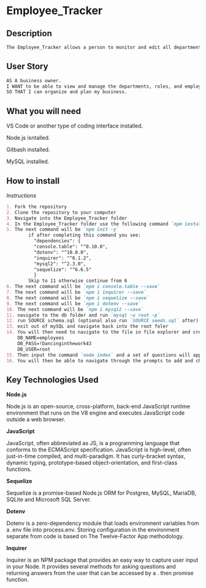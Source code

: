 # Employee_Tracker

## Description
```md
The Employee_Tracker allows a person to monitor and edit all department and employee roles in their company.
```

## User Story 

```md
AS A business owner.
I WANT to be able to view and manage the departments, roles, and employees in my company.
SO THAT I can organize and plan my business.
```

## What you will need

VS Code or another type of coding interface installed.

Node.js isntalled.

Gitbash installed.

MySQL installed.

## How to install

*Instructions*
```md
1. Fork the repository
2. Clone the repository to your computer
3. Navigate into the Employee_Tracker folder
4. In the Employee_Tracker folder use the following command `npm install`
5. The next command will be `npm init -y`
        if after completing this command you see: 
          "dependencies": {
          "console.table": "^0.10.0",
          "dotenv": "^10.0.0",
          "inquirer": "^8.1.2",
          "mysql2": "^2.3.0",
          "sequelize": "^6.6.5"
          }
        Skip to 11 otherwise continue from 6
6. The next command will be `npm i console.table --save`
7. The next command will be `npm i inquirer --save`
8. The next command will be `npm i sequelize --save`
9. The next command will be `npm i dotenv --save`
10. The next command will be `npm i mysql2 --save`
11. navigate to the db folder and run `mysql -u root -p`
12. run SOURCE schema.sql (optional also run `SOURCE seeds.sql` after)
13. exit out of mySQL and navigate back into the root foler
14. You will then need to navigate to the file in file explorer and create a .env file like the following and save it:
    DB_NAME=employees
    DB_PASS=!Dancinginthework43
    DB_USER=root
15. Then input the command `node index` and a set of questions will appear.
16. You will then be able to navigate through the prompts to add and change employees and departments as you feel fit.
```

## Key Technologies Used

**Node.js**

Node.js is an open-source, cross-platform, back-end JavaScript runtime environment that runs on the V8 engine and executes JavaScript code outside a web browser.

**JavaScript**

JavaScript, often abbreviated as JS, is a programming language that conforms to the ECMAScript specification. JavaScript is high-level, often just-in-time compiled,
and multi-paradigm. It has curly-bracket syntax, dynamic typing, prototype-based object-orientation, and first-class functions.

**Sequelize**

Sequelize is a promise-based Node.js ORM for Postgres, MySQL, MariaDB, SQLite and Microsoft SQL Server.

**Dotenv**

Dotenv is a zero-dependency module that loads environment variables from a .env file into process.env. Storing configuration in the environment separate from code is based on The Twelve-Factor App methodology.

**Inquirer**

Inquirer is an NPM package that provides an easy way to capture user input in your Node. It provides several methods for asking questions and returning answers from the user that can be accessed by a . then promise function.
